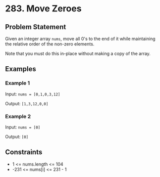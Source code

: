 # 283. Move Zeroes

## Problem Statement

Given an integer array `nums`, move all 0's to the end of it while maintaining the relative order of the non-zero elements.

Note that you must do this in-place without making a copy of the array.

## Examples

### Example 1

Input: `nums = [0,1,0,3,12]`

Output: `[1,3,12,0,0]`

### Example 2

Input: `nums = [0]`

Output: `[0]`

## Constraints

- 1 <= nums.length <= 104
- -231 <= nums[i] <= 231 - 1
